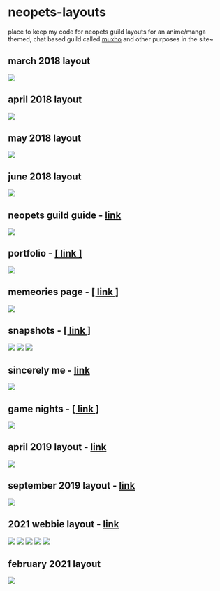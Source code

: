 # neopets-layouts
place to keep my code for neopets guild layouts for an anime/manga themed, chat based guild called <a href="http://www.neopets.com/~muhowebbie">muxho</a> and other purposes in the site~

## march 2018 layout
<img src="https://i.gyazo.com/9ac806c8298970d4f756258f7dc8a67e.png">

## april 2018 layout
<img src="https://i.gyazo.com/367572854abdaf923febeec3b1a7b10c.jpg">

## may 2018 layout
<img src="https://i.gyazo.com/09bc8242ca5c8832f74a822ea309d423.jpg">

## june 2018 layout
<img src="https://i.gyazo.com/7c8a4fb732c987cf68e2cfe9e6dec9f5.jpg">

## neopets guild guide - [link](https://mochadroppe.me/neopets-layouts/muxho-guide.html)
<img src="https://i.gyazo.com/176ec3f10685f1aae6a7f034d292b60c.png">

## portfolio - <a href="http://www.neopets.com/~Maneso">[ link ]</a>
<img src="https://i.gyazo.com/eac86823947a71c7d259bc6bdf049301.png">

## memeories page - <a href="http://www.neopets.com/~Membo">[ link ]</a>
<img src="https://i.gyazo.com/e32d237c514f4c54753365b669775b1f.png">

## snapshots - <a href="http://www.neopets.com/~Mythology">[ link ]</a>
<img src="https://i.gyazo.com/8c49359d7dfad15d5697cf158273cc3d.png">
<img src="https://i.gyazo.com/aeadfb854709ef20f2e97cf8e9cf1103.png">
<img src="https://i.gyazo.com/28a4023b4d9ef712fcef0b49fcc78a4d.png">

## sincerely me - [link]()
<img src="https://i.gyazo.com/9060bb848bdb2a87c508db53c2675214.png">

## game nights - <a href="http://www.neopets.com/~wafflezzxx">[ link ]</a>
<img src="https://i.gyazo.com/6b997fa916be28a7446b191102d52c93.png">

## april 2019 layout - [link]()
<img src="https://i.gyazo.com/e866dcb77c8c4d1a144be7f521fdb1b0.png">

## september 2019 layout - [link]()
<img src="https://i.gyazo.com/03bdd5c353ccd64fb953034a89174d05.jpg">

## 2021 webbie layout - [link](https://mochadroppe.me/neopets-layouts/2021-guild-webbie.html)
<img src="https://i.gyazo.com/1c982dd9d3f56e00192215129e304ec8.jpg">
<img src="https://i.gyazo.com/878d182e6d85cbe522522133a803f3e4.png">
<img src="https://i.gyazo.com/428b8507c6159ab39411d4afc757756a.png">
<img src="https://i.gyazo.com/03965f3615f9de091b6a9144cfd2d5b7.png">
<img src="https://i.gyazo.com/7fc04648a6c160aa485c151db2c881bb.png">

## february 2021 layout
<img src="https://i.gyazo.com/938b0834b92b0e9b4c869d6dd1b1866b.jpg">
